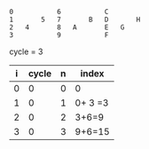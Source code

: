 ```
0           6           C
1       5   7       B   D       H
2   4       8   A       E   G
3           9           F
```

cycle = 3

| i   | cycle | n   | index   |
| --- | ----- | --- | ------- |
| 0   | 0     | 0   | 0       |
| 1   | 0     | 1   | 0+ 3 =3 |
| 2   | 0     | 2   | 3+6=9   |
| 3   | 0     | 3   | 9+6=15  |
